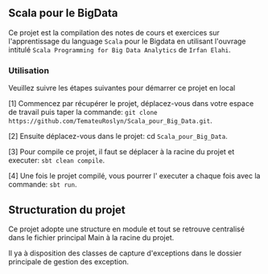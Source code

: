 ## Scala pour le BigData

Ce projet est la compilation des notes de cours et exercices sur l'apprentissage 
du language `Scala` pour le Bigdata en utilisant l'ouvrage intitulé `Scala Programming for Big Data Analytics`
de `Irfan Elahi`.

### Utilisation

Veuillez suivre les étapes suivantes pour démarrer ce projet en local

[1] Commencez par récupérer le projet, déplacez-vous dans votre espace de travail puis taper la commande:
`git clone https://github.com/TemateuRoslyn/Scala_pour_Big_Data.git`.

[2] Ensuite déplacez-vous dans le projet: cd  `Scala_pour_Big_Data`.

[3] Pour compile ce projet, il faut se déplacer à la racine du projet et executer: `sbt clean compile`.

[4] Une fois le projet compilé, vous pourrer l' executer a chaque fois avec la commande: `sbt run`.

## Structuration du projet

Ce projet adopte une structure en module et tout se retrouve centralisé dans le fichier principal Main à
la racine du projet.

Il ya à disposition des classes de capture d'exceptions dans le dossier principale de gestion des exception.
